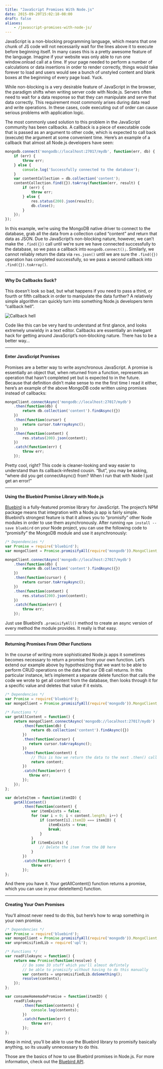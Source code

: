 ```yaml
---
title: "JavaScript Promises With Node.js"
date: 2015-09-20T15:02:18-08:00
draft: false
aliases:
    - /javascript-promises-with-node-js/
---
```


JavaScript is a non-blocking programming language, which means that one chunk of JS code will not necessarily wait for the lines above it to execute before beginning itself. In many cases this is a pretty awesome feature of the language. Imagine if your website was only able to run one window.onload call at a time. If your page needed to perform a number of calculations or data insertions in order to render correctly, things would take forever to load and users would see a bunch of unstyled content and blank boxes at the beginning of every page load. Yuck.

While non-blocking is a very desirable feature of JavaScript in the browser, the paradigm shifts when writing server code with Node.js. Servers often need to wait for a data response so that they can manipulate and serve that data correctly. This requirement most commonly arises during data read and write operations. In these cases, code executing out of order can cause serious problems with application logic.

The most commonly used solution to this problem in the JavaScript community has been callbacks. A callback is a piece of executable code that is passed as an argument to other code, which is expected to call back (execute) the argument at some convenient time. Here’s an example of a callback that almost all  Node.js developers have seen:

```javascript
mongodb.connect('mongodb://localhost:27017/mydb', function(err, db) {
    if (err) {
        throw err;
    } else {
        console.log('Successfully connected to the database');
    }
    var contentCollection = db.collection('content');
    contentCollection.find({}).toArray(function(err, result) {
        if (err) {
            throw err;
        } else {
            res.status(200).json(result);
            db.close();
        }
    });
});
```


In this example, we’re using the MongoDB native driver to connect to the database, grab all the data from a collection called “content” and return that data as JSON. Due to JavaScript’s non-blocking nature, however, we can’t make the `.find({})` call until we’re sure we have connected successfully to the database, so we pass a callback into `mongodb.connect();`. Similarly, we cannot reliably return the data via `res.json()` until we are sure the `.find({})` operation has completed successfully, so we pass a second callback into `.find({}).toArray()`.

---

#### Why Do Callbacks Suck?

This doesn’t look so bad, but what happens if you need to pass a third, or fourth or fifth callback in order to manipulate the data further? A relatively simple algorithm can quickly turn into something Node.js developers term “callback hell”.

![Callback hell](/images/javascript-promises-with-nodejs/gn3N5gB.png)

Code like this can be very hard to understand at first glance, and looks extremely unwieldy in a text editor. Callbacks are essentially an inelegant hack for getting around JavaScript’s non-blocking nature. There has to be a better way…

---

#### Enter JavaScript Promises

Promises are a better way to write asynchronous JavaScript. A promise is essentially an object that, when returned from a function, represents an operation that hasn’t completed yet but is expected to in the future. Because that definition didn’t make sense to me the first time I read it either, here’s an example of the above MongoDB code written using promises instead of callbacks:

```javascript
mongoClient.connectAsync('mongodb://localhost:27017/mydb')
    .then(function(db) {
        return db.collection('content').findAsync({})
    })
    .then(function(cursor) {
        return cursor.toArrayAsync();
    })
    .then(function(content) {
        res.status(200).json(content);
    })
    .catch(function(err) {
        throw err;
    });
```

Pretty cool, right? This code is cleaner-looking and way easier to understand than its callback-infested cousin. “But”, you may be asking, “where did you get connectAsync() from? When I run that with Node I just get an error!”

---

#### Using the Bluebird Promise Library with Node.js

[Bluebird](https://www.npmjs.com/package/bluebird) is a fully-featured promise library for JavaScript. The project’s NPM package means that integration with a Node.js app is fairly simple. Bluebird’s strongest feature is that it allows you to “promisify” other Node modules in order to use them asynchronously. After running `npm install --save bluebird` on your Node project, you can use the following code to “promisify” the MongoDB module and use it asynchronously:

```javascript
/* Dependencies */
var Promise = require('bluebird');
var mongoClient = Promise.promisifyAll(require('mongodb')).MongoClient;

mongoClient.connectAsync('mongodb://localhost:27017/mydb')
    .then(function(db) {
        return db.collection('content').findAsync({})
    })
    .then(function(cursor) {
        return cursor.toArrayAsync();
    })
    .then(function(content) {
        res.status(200).json(content);
    })
    .catch(function(err) {
        throw err;
    });
```

Just use Bluebird’s `.promisifyAll()` method to create an async version of every method the module provides. It really is that easy.

---

#### Returning Promises From Other Functions

In the course of writing more sophisticated Node.js apps it sometimes becomes necessary to return a promise from your own function. Let’s extend our example above by hypothesizing that we want to be able to perform CRUD operations on the data that our DB call returns. In this particular instance, let’s implement a separate delete function that calls the code we wrote to get all content from the database, then looks through it for a specific value and deletes that value if it exists.

```javascript
/* Dependencies */
var Promise = require('bluebird');
var mongoClient = Promise.promisifyAll(require('mongodb')).MongoClient;

/* Functions */
var getAllContent = function() {
    return mongoClient.connectAsync('mongodb://localhost:27017/mydb')
        .then(function(db) {
            return db.collection('content').findAsync({})
        })
        .then(function(cursor) {
           return cursor.toArrayAsync();
        })
        .then(function(content) {
            // This is how we return the data to the next .then() call
            return content;
        })
        .catch(function(err) {
           throw err;
        });
    });
};

var deleteItem = function(itemID) {
    getAllContent()
        .then(function(content) {
            var itemExists = false;
            for (var i = 0; i < content.length; i++) {
                if (content[i].itemID === itemID) {
                    itemExists = true;
                    break;
                }
            }
            if (itemExists) {
                // Delete the item from the DB here
            }
        })
        .catch(function(err) {
            throw err;
        });
};
```

And there you have it. Your getAllContent() function returns a promise, which you can use in your deleteItem() function.


---

#### Creating Your Own Promises

You’ll almost never need to do this, but here’s how to wrap something in your own promise.

```javascript
/* Dependencies */
var Promise = require('bluebird');
var mongoClient = Promise.promisifyAll(require('mongodb')).MongoClient;
var unpromisifiedLib = require('upl');

/* Functions */
var readFileAsync = function() {
    return new Promise(function(resolve) {
        // Do some IO stuff which you'll almost defintely
        // be able to promisify without having to do this manually
        var contents = unpromisifiedLib.doSomething();
        resolve(contents);
    });
};

var consumeHomemadePromise = function(itemID) {
    readFileAsync
        .then(function(contents) {
            console.log(contents);
        })
        .catch(function(err) {
            throw err;
        });
};
```

Keep in mind, you’ll be able to use the Bluebird library to promisify basically anything, so its usually unnecessary to do this.

Those are the basics of how to use Bluebird promises in Node.js. For more information, check out the [Bluebird API](https://github.com/petkaantonov/bluebird/blob/master/API.md).

